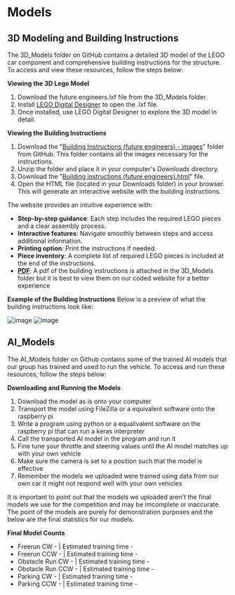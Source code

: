 Models
====

## **3D Modeling and Building Instructions**

The 3D_Models folder on GitHub contains a detailed 3D model of the LEGO car component and comprehensive building instructions for the structure. To access and view these resources, follow the steps below:

**Viewing the 3D Lego Model**
1. Download the future engineers.lxf file from the 3D_Models folder.
2. Install [LEGO Digital Designer](https://lego-digital-designer.en.softonic.com) to open the .lxf file.
3. Once installed, use LEGO Digital Designer to explore the 3D model in detail.

**Viewing the Building Instructions**
1. Download the "[Building Instructions (future engineers) - images](https://github.com/Utcassyxz/USA-Future-Engineers---DriverUS/tree/9608d30e230236a254943df41e74102f1177d6cf/models/3D_Models/Building%20Instructions%20%5Bfuture%20engineers%5D-images)"
folder from GitHub. This folder contains all the images necessary for the instructions.
3. Unzip the folder and place it in your computer's Downloads directory.
4. Download the "[Building instructions (future engineers).html](https://github.com/Utcassyxz/USA-Future-Engineers---DriverUS/blob/03f3972be36e6e3378cd324e298ca619069e46aa/models/3D_Models/Building%20Instructions%20%5Bfuture%20engineers%5D.html)" file.
5. Open the HTML file (located in your Downloads folder) in your browser. This will generate an interactive website with the building instructions.

The website provides an intuitive experience with:
* **Step-by-step guidance**: Each step includes the required LEGO pieces and a clear assembly process.
* **Interactive features**: Navigate smoothly between steps and access additional information.
* **Printing option**: Print the instructions if needed.
* **Piece inventory**: A complete list of required LEGO pieces is included at the end of the instructions.
* **[PDF](https://github.com/Utcassyxz/USA-Future-Engineers---DriverUS/blob/1332f71c22e0ab700d1a64ad2a66b8dad052e8a7/models/3D_Models/Lego%20Building%20Instructions.pdf)**: A pdf of the building instructions is attached in the 3D_Models folder but it is best to view them on our coded website for a better experience

**Example of the Building Instructions**
Below is a preview of what the building instructions look like:

![image](https://github.com/user-attachments/assets/1e95580e-09df-48d0-af11-3490c31e4ff2)
![image](https://github.com/user-attachments/assets/ad7da521-c056-4c35-b275-1ee08d056579)




## **AI_Models**

The AI_Models folder on Github contains some of the trained AI models that our group has trained and used to run the vehicle. To access and run these resources, follow the steps below: 

**Downloading and Running the Models**
1. Download the model as is onto your computer
2. Transport the model using FileZilla or a equivalent software onto the raspberry pi
3. Write a program using python or a equalivalent software on the raspberry pi that can run a keras interpreter
4. Call the transported AI model in the program and run it
5. Fine tune your throttle and steering values until the AI model matches up with your own vehicle
6. Make sure the camera is set to a position such that the model is effective
7. Remember the models we uploaded were trained using data from our own car it might not respond well with your own vehicles

It is important to point out that the models we uploaded aren't the final models we use for the competition and may be imcomplete or inaccurate. The point of the models are purely for demonstration purposes and the below are the final statistics for our models. 

**Final Model Counts**

* Freerun CW - | Estimated training time - 
* Freerun CCW - | Estimated training time - 
* Obstacle Run CW - | Estimated training time - 
* Obstacle Run CCW - | Estimated training time - 
* Parking CW - | Estimated training time -
* Parking CCW - | Estimated training time - 
